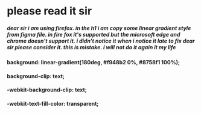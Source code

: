 # please read it sir

##### dear sir i am using firefox. in the h1 i am copy some linear gradient style from figma file. in fire fox it's supported but the microsoft edge and chrome doesn't support it. i didn't notice it when i notice it late to fix dear sir please consider it. this is mistake. i will not do it again it my life

#### background: linear-gradient(180deg, #f948b2 0%, #8758f1 100%);

#### background-clip: text;

#### -webkit-background-clip: text;

#### -webkit-text-fill-color: transparent;
